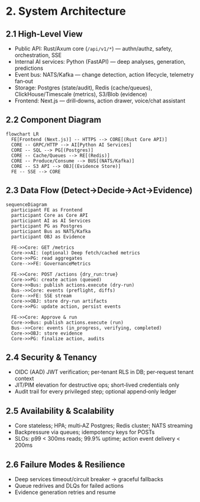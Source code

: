 # 2. System Architecture

## 2.1 High-Level View
- Public API: Rust/Axum core (`/api/v1/*`) — authn/authz, safety, orchestration, SSE
- Internal AI services: Python (FastAPI) — deep analyses, generation, predictions
- Event bus: NATS/Kafka — change detection, action lifecycle, telemetry fan‑out
- Storage: Postgres (state/audit), Redis (cache/queues), ClickHouse/Timescale (metrics), S3/Blob (evidence)
- Frontend: Next.js — drill‑downs, action drawer, voice/chat assistant

## 2.2 Component Diagram
```mermaid
flowchart LR
  FE[Frontend (Next.js)] -- HTTPS --> CORE[(Rust Core API)]
  CORE -- GRPC/HTTP --> AI[Python AI Services]
  CORE -- SQL --> PG[(Postgres)]
  CORE -- Cache/Queues --> RE[(Redis)]
  CORE -- Produce/Consume --> BUS[(NATS/Kafka)]
  CORE -- S3 API --> OBJ[(Evidence Store)]
  FE -- SSE --> CORE
```

## 2.3 Data Flow (Detect→Decide→Act→Evidence)
```mermaid
sequenceDiagram
  participant FE as Frontend
  participant Core as Core API
  participant AI as AI Services
  participant PG as Postgres
  participant Bus as NATS/Kafka
  participant OBJ as Evidence

  FE->>Core: GET /metrics
  Core->>AI: (optional) Deep fetch/cached metrics
  Core->>PG: read aggregates
  Core-->>FE: GovernanceMetrics

  FE->>Core: POST /actions {dry_run:true}
  Core->>PG: create action (queued)
  Core->>Bus: publish actions.execute (dry-run)
  Bus-->>Core: events (preflight, diffs)
  Core-->>FE: SSE stream
  Core->>OBJ: store dry-run artifacts
  Core->>PG: update action, persist events

  FE->>Core: Approve & run
  Core->>Bus: publish actions.execute (run)
  Bus-->>Core: events (in_progress, verifying, completed)
  Core->>OBJ: store evidence
  Core->>PG: finalize action, audits
```

## 2.4 Security & Tenancy
- OIDC (AAD) JWT verification; per‑tenant RLS in DB; per‑request tenant context
- JIT/PIM elevation for destructive ops; short‑lived credentials only
- Audit trail for every privileged step; optional append‑only ledger

## 2.5 Availability & Scalability
- Core stateless; HPA; multi‑AZ Postgres; Redis cluster; NATS streaming
- Backpressure via queues; idempotency keys for POSTs
- SLOs: p99 < 300ms reads; 99.9% uptime; action event delivery < 200ms

## 2.6 Failure Modes & Resilience
- Deep services timeout/circuit breaker → graceful fallbacks
- Queue redrives and DLQs for failed actions
- Evidence generation retries and resume
